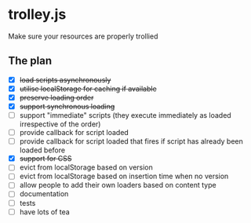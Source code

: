 trolley.js
==========

Make sure your resources are properly trollied

The plan
--------

- [X] <del>load scripts asynchronously</del>
- [X] <del>utilise localStorage for caching if available</del>
- [X] <del>preserve loading order</del>
- [X] <del>support synchronous loading</del>
- [ ] support "immediate" scripts (they execute immediately as loaded irrespective of the order)
- [ ] provide callback for script loaded
- [ ] provide callback for script loaded that fires if script has already been loaded before
- [X] <del>support for CSS</del>
- [ ] evict from localStorage based on version
- [ ] evict from localStorage based on insertion time when no version
- [ ] allow people to add their own loaders based on content type
- [ ] documentation
- [ ] tests
- [ ] have lots of tea
